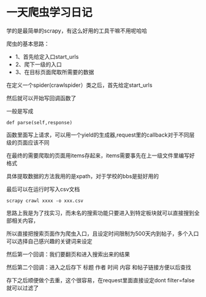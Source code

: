 # 一天爬虫学习日记

学的是最简单的scrapy，有这么好用的工具干嘛不用呢哈哈

爬虫的基本思路：
* 1、首先给定入口start_urls
* 2、爬下一级的入口
* 3、在目标页面爬取所需要的数据

在定义一个spider(crawlspider）类之后，首先给定start_urls

然后就可以开始写回调函数了

一般是写成

`def parse(self,response)`


函数里面写上请求，可以用一个yield的生成器,request里的callback对于不同层级的页面应该不同

在最终的需要爬取的页面用items存起来，items需要事先在上一级文件里编写好格式

具体提取数据的方法我用的是xpath，对于学校的bbs是挺好用的


最后可以在运行时写入csv文档

`scrapy crawl xxxx -o xxx.csv`


思路上我是为了找实习，而未名的搜索功能只要进入到特定板块就可以直接搜到全部相关内容，

所以直接把搜索页面作为爬虫入口，且设定时间限制为500天内到帖子，多个入口可以选择自己感兴趣的关键词来设定

然后第一个回调：我们要翻页和进入搜索出来的结果

然后第二个回调：进入之后存下 标题 作者 时间 内容 和帖子链接方便以后查找

存下之后顺便做个去重，这个很容易，在request里面直接设定dont filter=false就可以过滤了
